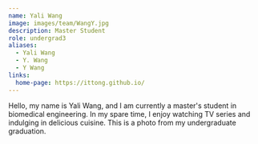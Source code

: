 ```yaml
---
name: Yali Wang
image: images/team/WangY.jpg
description: Master Student
role: undergrad3
aliases:
  - Yali Wang
  - Y. Wang
  - Y Wang
links:
  home-page: https://ittong.github.io/
---
```


Hello, my name is Yali Wang, and I am currently a master's student in biomedical engineering. In my spare time, I enjoy watching TV series and indulging in delicious cuisine. This is a photo from my undergraduate graduation.